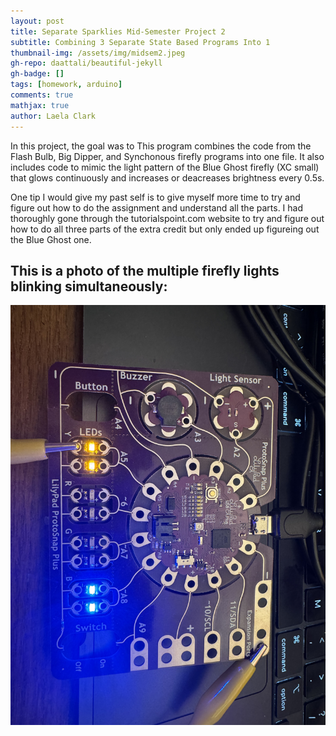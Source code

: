 ```yaml
---
layout: post
title: Separate Sparklies Mid-Semester Project 2
subtitle: Combining 3 Separate State Based Programs Into 1
thumbnail-img: /assets/img/midsem2.jpeg
gh-repo: daattali/beautiful-jekyll
gh-badge: []
tags: [homework, arduino]
comments: true
mathjax: true
author: Laela Clark
---
```


In this project, the goal was to This program combines the code from the Flash Bulb, Big Dipper, and Synchonous firefly programs into one file. It also includes code to mimic the light pattern of the Blue Ghost firefly (XC small) that glows continuously and increases or deacreases brightness every 0.5s.

One tip I would give my past self is to give myself more time to try and figure out how to do the assignment and understand all the parts. I had thoroughly gone through the tutorialspoint.com website to try and figure out how to do all three parts of the extra credit but only ended up figureing out the Blue Ghost one.

## This is a photo of the multiple firefly lights blinking simultaneously:

![Front](/assets/img/midsem2.jpeg)
